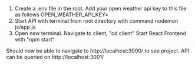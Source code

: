 1. Create a .env file in the root. Add your open weather api key to this file as follows
   OPEN_WEATHER_API_KEY=<API KEY GOES HERE>
2. Start API with terminal from root directory with command nodemon js/app.js
3. Open new terminal.
   Navigate to client, "cd client"
   Start React Frontend with "npm start"

Should now be able to navigate to http://localhost:3000/ to see project.
API can be queried on http://localhost:3001/
